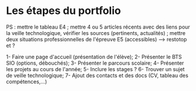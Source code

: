 # Les étapes du portfolio

PS : mettre le tableau E4 ; mettre 4 ou 5 articles récents avec des liens pour la veille technologique, vérifier les sources (pertinents, actualités) ; mettre deux situations professionnelles de l'épreuve E5 (accessibles) --> restotop et ?

1- Faire une page d'accueil (présentation de l'élève);
2- Présenter le BTS SIO (options, débouchés);
3- Présenter le parcours scolaire;
4- Présenter les projets au cours de l'année;
5- Inclure les stages ?
6- Trouver un sujet de veille technologique;
7- Ajout des contacts et des docs (CV, tableau des compétences,...)


